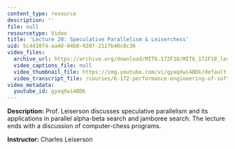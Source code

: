 ```yaml
---
content_type: resource
description: ''
file: null
resourcetype: Video
title: 'Lecture 20: Speculative Parallelism & Leiserchess'
uid: 5c4d10f4-aa48-04b8-9207-2127b40c8c36
video_files:
  archive_url: https://archive.org/download/MIT6.172F18/MIT6_172F18_lecture_20_300k.mp4
  video_captions_file: null
  video_thumbnail_file: https://img.youtube.com/vi/gyaqXwi4BDk/default.jpg
  video_transcript_file: /courses/6-172-performance-engineering-of-software-systems-fall-2018/8e5d476165fd2b60c3392ea5ae2275e9_gyaqXwi4BDk.pdf
video_metadata:
  youtube_id: gyaqXwi4BDk
---
```


**Description:** Prof. Leiserson discusses speculative parallelism and its applications in parallel alpha-beta search and jamboree search. The lecture ends with a discussion of computer-chess programs.

**Instructor:** Charles Leiserson
